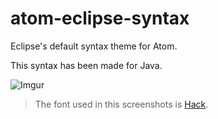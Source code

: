 # atom-eclipse-syntax
Eclipse's default syntax theme for Atom.

This syntax has been made for Java.

![Imgur](https://i.imgur.com/qVGd4e1.png)
> The font used in this screenshots is [Hack](http://sourcefoundry.org/hack/).
